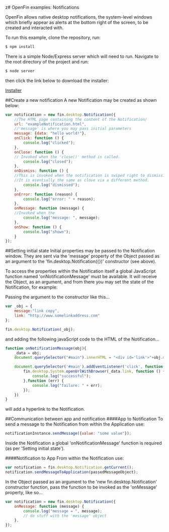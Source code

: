 z# OpenFin examples: Notifications

OpenFin allows native desktop notifications, the system-level windows which briefly appear as alerts at the bottom right of the screen, to be created and interacted with. 

To run this example, clone the repository, run:

```javascript
$ npm install
```
There is a simple Node/Express server which will need to run. Navigate to the root directory of the project and run:

```javascript
$ node server
```
then click the link below to download the installer:

[Installer](https://dl.openfin.co/services/download?fileName=notificationOpenfin&config=http://localhost:5050/app.json)

##Create a new notification
A new Notification may be created as shown below:

```javascript
var notification = new fin.desktop.Notification({
	//The HTML page containing the content of the Notification/
	url: "exampleNotification.html",
	//'message' is where you may pass initial parameters
	message: {data: "hello world!"},
	onClick: function () {
		console.log("clicked");
	},
	onClose: function () {
	// Invoked when the 'close()' method is called.
		console.log("closed");
	},
	onDismiss: function () {
	//This is invoked when the notification is swiped right to dismiss. 
	//It is esentially the same as clove via a different method.
		console.log("dismissed");
	},
	onError: function (reason) {
		console.log("error: " + reason);
	},
	onMessage: function (message) {
	//Invoked when the 
		console.log("message: ", message);
	},
	onShow: function () {
		console.log("shown");
	}
});
```
##Setting initial state
Initial properties may be passed to the Notification window. They are sent via the 'message' property of the Object passed as an argument to the 'fin.desktop.Notification({})' constructor (see above). 

To access the properties within the Notification itself a global JavaScript function named 'onNotificationMessage' must be available. It will receive the Object, as an argument, and from there you may set the state of the Notification, for example:

Passing the argument to the constructor like this...

```javascript
var _obj = {
	message:"link copy",
	link: "http://www.somelinkaddress.com"
};

fin.desktop.Notification(_obj);
```
and adding the following javaScript code to the HTML of the Notification...

```javascript
function onNotificationMessage(obj){
    _data = obj;
    document.querySelector("#main").innerHTML = "<div id='link'>"+obj.message+" </div>";

    document.querySelector('#main').addEventListener('click', function(e){
        fin.desktop.System.openUrlWithBrowser(_data.link, function () {
            console.log("successful");
        },function (err) {
            console.log("failure: " + err);
        });
    })
}

```

will add a hyperlink to the Notification.

##Communication between app and notification
####App to Notification
To send a message to the Notification from within the Application use:

```javascript
notificationInstance.sendMessage({value: "some value"});
```
 Inside the Notification a global 'onNotificationMessage' function is required (as per 'Setting initial state'). 

####Notification to App
From within the Notification use:

```javascript
var notification = fin.desktop.Notification.getCurrent();
notification.sendMessageToApplication(passedMessageObject);
```
In the Object passed as an argument to the 'new fin.desktop.Notification' constructor function, pass the function to be invoked as the 'onMessage' property, like so...

```javascript
var notification = new fin.desktop.Notification({
	onMessage: function (message) {
		console.log("message = ", message);
		// do stuff with the 'message' object
	},
});
```
